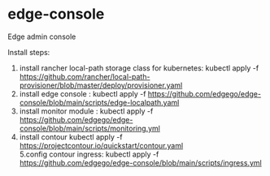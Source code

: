 # edge-console
Edge admin console

Install steps:

1. install rancher local-path storage class for kubernetes:
  kubectl apply -f https://github.com/rancher/local-path-provisioner/blob/master/deploy/provisioner.yaml
2. install edge console :
  kubectl apply -f https://github.com/edgego/edge-console/blob/main/scripts/edge-localpath.yaml
3. install monitor module :
  kubectl apply -f https://github.com/edgego/edge-console/blob/main/scripts/monitoring.yml
4. install contour
  kubectl apply -f https://projectcontour.io/quickstart/contour.yaml  
5.config contour ingress:
  kubectl apply -f https://github.com/edgego/edge-console/blob/main/scripts/ingress.yml
